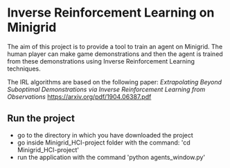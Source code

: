# Inverse Reinforcement Learning on Minigrid

The aim of this project is to provide a tool to train an agent on Minigrid. The human player can make game demonstrations and then the agent is trained from these demonstrations using Inverse Reinforcement Learning techniques.

The IRL algorithms are based on the following paper:
*Extrapolating Beyond Suboptimal Demonstrations via Inverse Reinforcement Learning from Observations*
https://arxiv.org/pdf/1904.06387.pdf

## Run the project
- go to the directory in which you have downloaded the project
- go inside Minigrid_HCI-project folder with the command: 'cd Minigrid_HCI-project'
- run the application with the command 'python agents_window.py'
